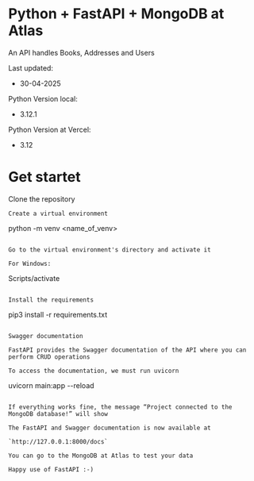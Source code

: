 # Python + FastAPI + MongoDB at Atlas

An API handles Books, Addresses and Users

Last updated:

- 30-04-2025

Python Version local:

- 3.12.1

Python Version at Vercel:

- 3.12

# Get startet

Clone the repository

```
Create a virtual environment

```
python -m venv <name_of_venv>

```

Go to the virtual environment's directory and activate it

For Windows:

```
Scripts/activate

```

Install the requirements

```
pip3 install -r requirements.txt

```

Swagger documentation

FastAPI provides the Swagger documentation of the API where you can perform CRUD operations

To access the documentation, we must run uvicorn

```
uvicorn main:app --reload

```

If everything works fine, the message “Project connected to the MongoDB database!” will show

The FastAPI and Swagger documentation is now available at 

`http://127.0.0.1:8000/docs`

You can go to the MongoDB at Atlas to test your data

Happy use of FastAPI :-)

